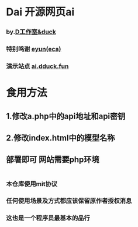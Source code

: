 # Dai 开源网页ai
### by.[D工作室&duck]
### 特别鸣谢 [eyun(eca)]
### 演示站点 [ai.dduck.fun]
#
# 食用方法
## 1.修改a.php中的api地址和api密钥
## 2.修改index.html中的模型名称
## 部署即可 网站需要php环境
#
### 本仓库使用mit协议
### 任何使用场景及方式都应该保留原作者授权消息
### 这也是一个程序员最基本的品行

[eyun(eca)]:https://eyun.xyz
[D工作室&duck]:https://www.dduck.fun
[ai.dduck.fun]:https://ai.dduck.fun
